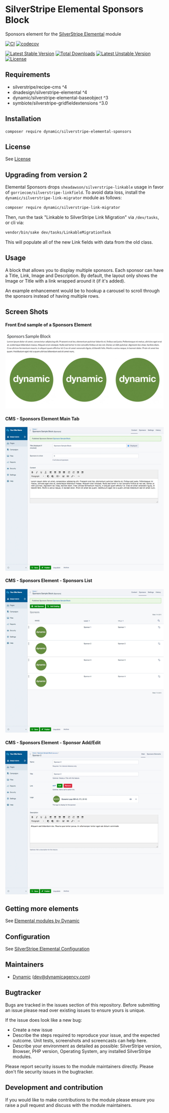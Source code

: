# SilverStripe Elemental Sponsors Block

Sponsors element for the [SilverStripe Elemental](https://github.com/dnadesign/silverstripe-elemental) module

[![CI](https://github.com/dynamic/silverstripe-elemental-sponsors/actions/workflows/ci.yml/badge.svg)](https://github.com/dynamic/silverstripe-elemental-sponsors/actions/workflows/ci.yml)
[![codecov](https://codecov.io/gh/dynamic/silverstripe-elemental-sponsors/branch/master/graph/badge.svg)](https://codecov.io/gh/dynamic/silverstripe-elemental-sponsors)

[![Latest Stable Version](https://poser.pugx.org/dynamic/silverstripe-elemental-sponsors/v/stable)](https://packagist.org/packages/dynamic/silverstripe-elemental-sponsors)
[![Total Downloads](https://poser.pugx.org/dynamic/silverstripe-elemental-sponsors/downloads)](https://packagist.org/packages/dynamic/silverstripe-elemental-sponsors)
[![Latest Unstable Version](https://poser.pugx.org/dynamic/silverstripe-elemental-sponsors/v/unstable)](https://packagist.org/packages/dynamic/silverstripe-elemental-sponsors)
[![License](https://poser.pugx.org/dynamic/silverstripe-elemental-sponsors/license)](https://packagist.org/packages/dynamic/silverstripe-elemental-sponsors)

## Requirements

* silverstripe/recipe-cms ^4
* dnadesign/silverstripe-elemental ^4
* dynamic/silverstripe-elemental-baseobject ^3
* symbiote/silverstripe-gridfieldextensions ^3.0

## Installation

`composer require dynamic/silverstripe-elemental-sponsors`

## License

See [License](LICENSE.md)

## Upgrading from version 2

Elemental Sponsors drops `sheadawson/silverstripe-linkable` usage in favor of `gorriecoe/silverstripe-linkfield`. To avoid data loss, install the `dynamic/silverstripe-link-migrator` module as follows:

```markdown
composer require dynamic/silverstripe-link-migrator
```

Then, run the task "Linkable to SilverStripe Link Migration" via `/dev/tasks`, or cli via:
```markdown
vendor/bin/sake dev/tasks/LinkableMigrationTask
```

This will populate all of the new Link fields with data from the old class.


## Usage

A block that allows you to display multiple sponsors. Each sponsor can have a Title, Link, Image and Description. By default, the layout only shows the Image or Title with a link wrapped around it (if it's added).

An example enhancement would be to hookup a carousel to scroll through the sponsors instead of having multiple rows.

## Screen Shots

#### Front End sample of a Sponsors Element
![Front End sample of a Sponsors Element](./docs/en/_images/sponsors-block-sample.jpg)

#### CMS - Sponsors Element Main Tab
![CMS - Sponsors Element Main Tab](./docs/en/_images/sponsors-block-cms.jpg)

#### CMS - Sponsors Element - Sponsors List
![CMS - Sponsors Element Main Tab](./docs/en/_images/sponsors-block-cms-sponsors-list.jpg)

#### CMS - Sponsors Element - Sponsor Add/Edit
![CMS - Sponsors Element Main Tab](./docs/en/_images/sponsors-block-cms-sponsor.jpg)


## Getting more elements

See [Elemental modules by Dynamic](https://github.com/orgs/dynamic/repositories?q=elemental&type=all&language=&sort=)

## Configuration

See [SilverStripe Elemental Configuration](https://github.com/silverstripe/silverstripe-elemental#configuration)

## Maintainers

*  [Dynamic](https://www.dynamicagency.com) (<dev@dynamicagency.com>)

## Bugtracker
Bugs are tracked in the issues section of this repository. Before submitting an issue please read over
existing issues to ensure yours is unique.

If the issue does look like a new bug:

- Create a new issue
- Describe the steps required to reproduce your issue, and the expected outcome. Unit tests, screenshots
  and screencasts can help here.
- Describe your environment as detailed as possible: SilverStripe version, Browser, PHP version,
  Operating System, any installed SilverStripe modules.

Please report security issues to the module maintainers directly. Please don't file security issues in the bugtracker.

## Development and contribution
If you would like to make contributions to the module please ensure you raise a pull request and discuss with the module maintainers.
